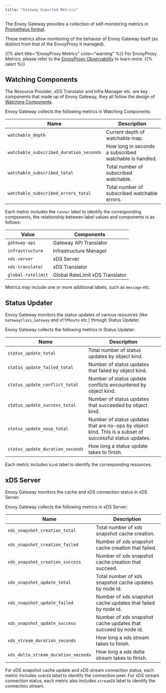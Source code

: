 ```yaml
---
title: "Gateway Exported Metrics"
---
```


The Envoy Gateway provides a collection of self-monitoring metrics in [Prometheus format][prom-format]. 

These metrics allow monitoring of the behavior of Envoy Gateway itself (as distinct from that of the EnvoyProxy it managed).

{{% alert title="EnvoyProxy Metrics" color="warning" %}}
For EnvoyProxy Metrics, please refer to the [EnvoyProxy Observability](./proxy-observability#metrics) to learn more.
{{% /alert %}}

## Watching Components

The Resource Provider, xDS Translator and Infra Manager etc. are key components that made up of Envoy Gateway,
they all follow the design of [Watching Components](../../../contributions/design/watching).

Envoy Gateway collects the following metrics in Watching Components:

| Name                                    | Description                                            |
|-----------------------------------------|--------------------------------------------------------|
| `watchable_depth`                       | Current depth of watchable map.                        |
| `watchable_subscribed_duration_seconds` | How long in seconds a subscribed watchable is handled. |
| `watchable_subscribed_total`            | Total number of subscribed watchable.                  |
| `watchable_subscribed_errors_total`     | Total number of subscribed watchable errors.           |

Each metric includes the `runner` label to identify the corresponding components,
the relationship between label values and components is as follows:

| Value              | Components                      |
|--------------------|---------------------------------|
| `gateway-api`      | Gateway API Translator          |
| `infrastructure`   | Infrastructure Manager          |
| `xds-server`       | xDS Server                      |
| `xds-translator`   | xDS Translator                  |
| `global-ratelimit` | Global RateLimit xDS Translator |

Metrics may include one or more additional labels, such as `message` etc.

## Status Updater

Envoy Gateway monitors the status updates of various resources (like `GatewayClass`, `Gateway` and `HTTPRoute` etc.) through Status Updater.

Envoy Gateway collects the following metrics in Status Updater:

| Name                             | Description                                                                                             |
|----------------------------------|---------------------------------------------------------------------------------------------------------|
| `status_update_total`            | Total number of status updates by object kind.                                                          |
| `status_update_failed_total`     | Number of status updates that failed by object kind.                                                    |
| `status_update_conflict_total`   | Number of status update conflicts encountered by object kind.                                           |
| `status_update_success_total`    | Number of status updates that succeeded by object kind.                                                 |
| `status_update_noop_total`       | Number of status updates that are no-ops by object kind. This is a subset of successful status updates. |
| `status_update_duration_seconds` | How long a status update takes to finish.                                                               |

Each metric includes `kind` label to identify the corresponding resources.

## xDS Server

Envoy Gateway monitors the cache and xDS connection status in xDS Server.

Envoy Gateway collects the following metrics in xDS Server:

| Name                                | Description                                                   |
|-------------------------------------|---------------------------------------------------------------|
| `xds_snapshot_creation_total`       | Total number of xds snapshot cache creation.                  |
| `xds_snapshot_creation_failed`      | Number of xds snapshot cache creation that failed.            |
| `xds_snapshot_creation_success`     | Number of xds snapshot cache creation that succeed.           |
| `xds_snapshot_update_total`         | Total number of xds snapshot cache updates by node id.        |
| `xds_snapshot_update_failed`        | Number of xds snapshot cache updates that failed by node id.  |
| `xds_snapshot_update_success`       | Number of xds snapshot cache updates that succeed by node id. |
| `xds_stream_duration_seconds`       | How long a xds stream takes to finish.                        |
| `xds_delta_stream_duration_seconds` | How long a xds delta stream takes to finish.                  |

For xDS snapshot cache update and xDS stream connection status, each metric includes `nodeID` label to identify the connection peer.
For xDS stream connection status, each metric also includes `streamID` label to identify the connection stream.

[prom-format]: https://prometheus.io/docs/instrumenting/exposition_formats/#text-based-format
